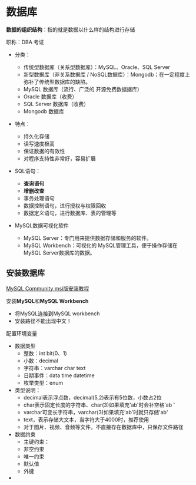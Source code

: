 # 数据库

**数据的组织结构**：指的就是数据以什么样的结构进行存储

职称：DBA  考证

- 分类：

  - 传统型数据库（关系型数据库）：MySQL、Oracle、SQL Server
  - 新型数据库（非关系数据库 / NoSQL数据库）：Mongodb；在一定程度上弥补了传统型数据库的缺陷。
  - MySQL 数据库（流行、广泛的 开源免费数据据库）
  - Oracle 数据库（收费）
  - SQL Server 数据库（收费）
  - Mongodb 数据库

- 特点：

  - 持久化存储
  - 读写速度极高
  - 保证数据的有效性
  - 对程序支持性非常好，容易扩展

- SQL语句：

  - **查询语句**
  - **增删改查**
  - 事务处理语句
  - 数据控制语句，进行授权与权限回收
  - 数据定义语句，进行数据库、表的管理等

- MySQL数据可视化软件

  - MySQL Server：专门用来提供数据存储和服务的软件。
  - MySQL Workbench：可视化的 MySQL管理工具，便于操作存储在 MySQL Server数据库的数据。

  

## 安装数据库

[MySQL Community msi版安装教程](https://blog.csdn.net/qq_45554010/article/details/104254892)

安装**MySQL**和**MySQL Workbench** 

- 将MySQL连接到MySQL workbench
- 安装路径不能出现中文！

配置环境变量









- 数据类型
  - 整数：int  bit(0、1)
  - 小数：decimal
  - 字符串：varchar   char  text
  - 日期事件：data   time   datetime
  - 枚举类型：enum
- 类型说明：
  - decimal表示浮点数，decimal(5,2)表示有5位数，小数占2位
  - char表示固定长度的字符串、char(3)如果填充'ab'时会补空格'ab '
  - varchar可变长字符串，varchar(3)如果填充'ab'时就只存储'ab'
  - text，表示存储大文本，当字符大于4000时，推荐使用
  - 对于图片、视频、音频等文件，不直接存在数据库中，只保存文件路径
- 数据约束
  - 主键约束：
  - 非空约束
  - 唯一约束
  - 默认值
  - 外键
- 
